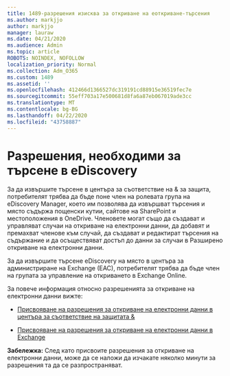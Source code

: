 ```yaml
---
title: 1489-разрешения изисква за откриване на еоткриване-търсения
ms.author: markjjo
author: markjjo
manager: lauraw
ms.date: 04/21/2020
ms.audience: Admin
ms.topic: article
ROBOTS: NOINDEX, NOFOLLOW
localization_priority: Normal
ms.collection: Adm_O365
ms.custom: 1489
ms.assetid: ''
ms.openlocfilehash: 412466d1366527dc319191cd88915e36519fec7e
ms.sourcegitcommit: 55eff703a17e500681d8fa6a87eb067019ade3cc
ms.translationtype: MT
ms.contentlocale: bg-BG
ms.lasthandoff: 04/22/2020
ms.locfileid: "43758887"
---
```

# <a name="permissions-required-for-ediscovery-searches"></a>Разрешения, необходими за търсене в eDiscovery

За да извършите търсене в центъра за съответствие на & за защита, потребителят трябва да бъде поне член на ролевата група на eDiscovery Manager, което им позволява да извършват търсения и място съдържа пощенски кутии, сайтове на SharePoint и местоположения в OneDrive. Членовете могат също да създават и управляват случаи на откриване на електронни данни, да добавят и премахват членове към случай, да създават и редактират търсения на съдържание и да осъществяват достъп до данни за случаи в Разширено откриване на електронни данни.

За да извършите търсене eDiscovery на място в центъра за администриране на Exchange (EAC), потребителят трябва да бъде член на групата за управление на откриването в Exchange Online.

За повече информация относно разрешенията за откриване на електронни данни вижте: 

- [Присвояване на разрешения за откриване на електронни данни в центъра за съответствие на защитата &](https://docs.microsoft.com/office365/securitycompliance/assign-ediscovery-permissions)

- [Присвояване на разрешения за откриване на електронни данни в Exchange](https://docs.microsoft.com/exchange/security-and-compliance/in-place-ediscovery/assign-ediscovery-permissions)

**Забележка:** След като присвоите разрешения за откриване на електронни данни, може да се наложи да изчакате няколко минути за разрешения та да се разпространяват.

